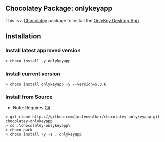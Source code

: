 ## Chocolatey Package: onlykeyapp
This is a [Chocolatey](https://chocolatey.org/) package to install the [OnlyKey Desktop App](https://github.com/trustcrypto/OnlyKey-App).

## Installation

### Install latest approved version

```
> choco install -y onlykeyapp
```

### Install current version

```
> choco install onlykeyapp -y --version=5.3.6
```

### Install from Source

- Note: Requires [Git](https://git-scm.com/download/win)

```
> git clone https://github.com/justenwalker/chocolatey-onlykeyapp.git chocolatey-onlykeyapp
> cd .\chocolatey-onlykeyapp\
> choco pack
> choco install -y -s . onlykeyapp
```
